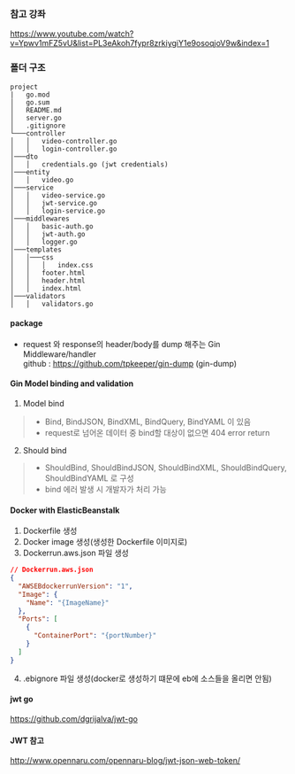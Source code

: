 ### 참고 강좌
https://www.youtube.com/watch?v=Ypwv1mFZ5vU&list=PL3eAkoh7fypr8zrkiygiY1e9osoqjoV9w&index=1

### 폴더 구조
```
project
|   go.mod
│   go.sum
│   README.md
│   server.go
│   .gitignore
└───controller
│   │   video-controller.go
│   │   login-controller.go
│───dto
│   │   credentials.go (jwt credentials)
│───entity
│   │   video.go
│───service
│   │   video-service.go
│   │   jwt-service.go
│   │   login-service.go
│───middlewares
│   │   basic-auth.go
│   │   jwt-auth.go
│   │   logger.go
│───templates
│   │───css
│   │   │   index.css
│   │   footer.html
│   │   header.html
│   │   index.html
│───validators
│   │   validators.go
```

#### package
- request 와 response의 header/body를 dump 해주는 Gin Middleware/handler  
github : https://github.com/tpkeeper/gin-dump (gin-dump)

#### Gin Model binding and validation
1. Model bind
  > - Bind, BindJSON, BindXML, BindQuery, BindYAML 이 있음
  > - request로 넘어온 데이터 중 bind할 대상이 없으면 404 error return
2. Should bind
  > - ShouldBind, ShouldBindJSON, ShouldBindXML, ShouldBindQuery, ShouldBindYAML 로 구성
  > - bind 에러 발생 시 개발자가 처리 가능

#### Docker with ElasticBeanstalk
1. Dockerfile 생성
2. Docker image 생성(생성한 Dockerfile 이미지로)
3. Dockerrun.aws.json 파일 생성
```json
// Dockerrun.aws.json
{
  "AWSEBdockerrunVersion": "1",
  "Image": {
    "Name": "{ImageName}"
  },
  "Ports": [
    {
      "ContainerPort": "{portNumber}"
    }
  ]
}
```
4. .ebignore 파일 생성(docker로 생성하기 떄문에 eb에 소스들을 올리면 안됨)

#### jwt go
https://github.com/dgrijalva/jwt-go
#### JWT 참고
http://www.opennaru.com/opennaru-blog/jwt-json-web-token/